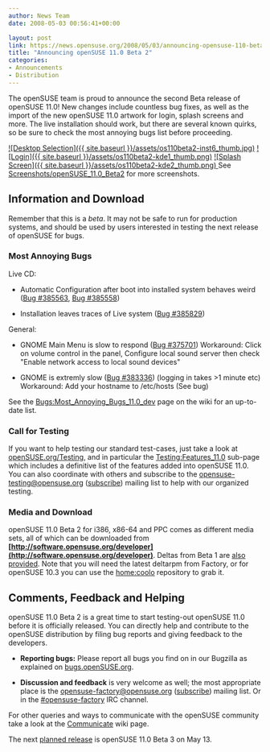 ```yaml
---
author: News Team
date: 2008-05-03 00:56:41+00:00

layout: post
link: https://news.opensuse.org/2008/05/03/announcing-opensuse-110-beta-2/
title: "Announcing openSUSE 11.0 Beta 2"
categories:
- Announcements
- Distribution
---
```

The openSUSE team is proud to announce the second Beta release of openSUSE 11.0! New changes include countless bug fixes, as well as the import of the new openSUSE 11.0 artwork for login, splash screens and more. The live installation should work, but there are several known quirks, so be sure to check the most annoying bugs list before proceeding.



[![Desktop Selection]({{ site.baseurl }}/assets/os110beta2-inst6_thumb.jpg)](http://files.opensuse.org/opensuse/en/thumb/6/68/OS11.0beta2-inst6.jpg/800px-OS11.0beta2-inst6.jpg) [![Login]({{ site.baseurl }}/assets/os110beta2-kde1_thumb.png)](http://files.opensuse.org/opensuse/en/thumb/2/21/OS11.0beta2-kde1.png/800px-OS11.0beta2-kde1.png) [![Splash Screen]({{ site.baseurl }}/assets/os110beta2-kde2_thumb.png)](http://files.opensuse.org/opensuse/en/thumb/9/91/OS11.0beta2-kde2.png/800px-OS11.0beta2-kde2.png)[ ](http://files.opensuse.org/opensuse/en/thumb/6/68/OS11.0beta2-inst6.jpg/800px-OS11.0beta2-inst6.jpg)
See [Screenshots/openSUSE_11.0_Beta2](http://en.opensuse.org/Screenshots/openSUSE_11.0_Beta2) for more screenshots.


## Information and Download





Remember that this is a _beta_. It may not be safe to run for production systems, and should be used by users interested in testing the next release of openSUSE for bugs.


### Most Annoying Bugs


Live CD:



	
  * Automatic Configuration after boot into installed system behaves weird ([Bug #385563](https://bugzilla.novell.com/show_bug.cgi?id=385563), [Bug #385558](https://bugzilla.novell.com/show_bug.cgi?id=385558))

	
  * Installation leaves traces of Live system ([Bug #385829](https://bugzilla.novell.com/show_bug.cgi?id=385829))


General:

	
  * GNOME Main Menu is slow to respond ([Bug #375701](https://bugzilla.novell.com/show_bug.cgi?id=375701)) Workaround: Click on volume control in the panel, Configure local sound server then check "Enable network access to local sound devices"

	
  * GNOME is extremly slow ([Bug #383336](https://bugzilla.novell.com/show_bug.cgi?id=383336)) (logging in takes >1 minute etc) Workaround: Add your hostname to /etc/hosts (See bug)


See the [Bugs:Most_Annoying_Bugs_11.0_dev](http://en.opensuse.org/Bugs:Most_Annoying_Bugs_11.0_dev) page on the wiki for an up-to-date list.


### Call for Testing


If you want to help testing our standard test-cases, just take a look at [openSUSE.org/Testing](http://opensuse.org/Testing), and in particular the  [Testing:Features_11.0](http://en.opensuse.org/Testing:Features_11.0) sub-page which includes a definitive list of the features added into openSUSE 11.0. You can also coordinate with others and subscribe to the [opensuse-testing@opensuse.org](mailto:opensuse-testing@opensuse.org) ([subscribe](mailto:opensuse-testing+subscribe@opensuse.org)) mailing list to help with our organized testing.


### Media and Download


openSUSE 11.0 Beta 2 for i386, x86-64 and PPC comes as different media sets, all of which can be downloaded from **[http://software.opensuse.org/developer](http://software.opensuse.org/developer)**. Deltas from Beta 1 are [also provided](http://download.opensuse.org/distribution/11.0-Beta2/iso/delta/). Note that you will need the latest deltarpm from Factory, or for openSUSE 10.3 you can use the [home:coolo](http://download.opensuse.org/repositories/home:/coolo/openSUSE_10.3/) repository to grab it.


## Comments, Feedback and Helping





openSUSE 11.0 Beta 2 is a great time to start testing-out openSUSE 11.0 before it is officially released. You can directly help and contribute to the openSUSE distribution by filing bug reports and giving feedback to the developers.



	
  * **Reporting bugs:** Please report all bugs you find on in our Bugzilla as explained on [bugs.openSUSE.org](http://bugs.opensuse.org/).

	
  * **Discussion and feedback** is very welcome as well; the most appropriate place is the [opensuse-factory@opensuse.org](mailto:opensuse-factory@opensuse.org) ([subscribe](mailto:opensuse-factory+subscribe@opensuse.org)) mailing list. Or in the [#opensuse-factory](irc://irc.freenode.net/opensuse-factory) IRC channel.


For other queries and ways to communicate with the openSUSE community take a look at the [Communicate](http://opensuse.org/Communicate) wiki page.

The next [planned release](http://en.opensuse.org/Roadmap/11.0) is openSUSE 11.0 Beta 3 on May 13.		
